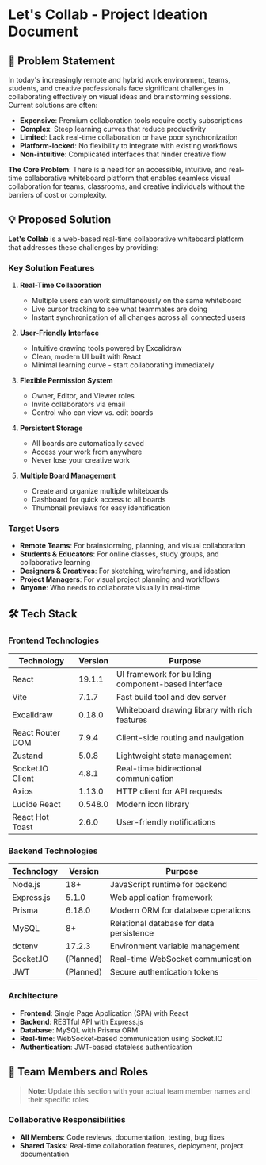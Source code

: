 # Let's Collab - Project Ideation Document

## 📌 Problem Statement

In today's increasingly remote and hybrid work environment, teams, students, and creative professionals face significant challenges in collaborating effectively on visual ideas and brainstorming sessions. Current solutions are often:

- **Expensive**: Premium collaboration tools require costly subscriptions
- **Complex**: Steep learning curves that reduce productivity
- **Limited**: Lack real-time collaboration or have poor synchronization
- **Platform-locked**: No flexibility to integrate with existing workflows
- **Non-intuitive**: Complicated interfaces that hinder creative flow

**The Core Problem**: There is a need for an accessible, intuitive, and real-time collaborative whiteboard platform that enables seamless visual collaboration for teams, classrooms, and creative individuals without the barriers of cost or complexity.

## 💡 Proposed Solution

**Let's Collab** is a web-based real-time collaborative whiteboard platform that addresses these challenges by providing:

### Key Solution Features

1. **Real-Time Collaboration**
   - Multiple users can work simultaneously on the same whiteboard
   - Live cursor tracking to see what teammates are doing
   - Instant synchronization of all changes across all connected users

2. **User-Friendly Interface**
   - Intuitive drawing tools powered by Excalidraw
   - Clean, modern UI built with React
   - Minimal learning curve - start collaborating immediately

3. **Flexible Permission System**
   - Owner, Editor, and Viewer roles
   - Invite collaborators via email
   - Control who can view vs. edit boards

4. **Persistent Storage**
   - All boards are automatically saved
   - Access your work from anywhere
   - Never lose your creative work

5. **Multiple Board Management**
   - Create and organize multiple whiteboards
   - Dashboard for quick access to all boards
   - Thumbnail previews for easy identification

### Target Users

- **Remote Teams**: For brainstorming, planning, and visual collaboration
- **Students & Educators**: For online classes, study groups, and collaborative learning
- **Designers & Creatives**: For sketching, wireframing, and ideation
- **Project Managers**: For visual project planning and workflows
- **Anyone**: Who needs to collaborate visually in real-time

## 🛠️ Tech Stack

### Frontend Technologies
| Technology | Version | Purpose |
|------------|---------|---------|
| React | 19.1.1 | UI framework for building component-based interface |
| Vite | 7.1.7 | Fast build tool and dev server |
| Excalidraw | 0.18.0 | Whiteboard drawing library with rich features |
| React Router DOM | 7.9.4 | Client-side routing and navigation |
| Zustand | 5.0.8 | Lightweight state management |
| Socket.IO Client | 4.8.1 | Real-time bidirectional communication |
| Axios | 1.13.0 | HTTP client for API requests |
| Lucide React | 0.548.0 | Modern icon library |
| React Hot Toast | 2.6.0 | User-friendly notifications |

### Backend Technologies
| Technology | Version | Purpose |
|------------|---------|---------|
| Node.js | 18+ | JavaScript runtime for backend |
| Express.js | 5.1.0 | Web application framework |
| Prisma | 6.18.0 | Modern ORM for database operations |
| MySQL | 8+ | Relational database for data persistence |
| dotenv | 17.2.3 | Environment variable management |
| Socket.IO | (Planned) | Real-time WebSocket communication |
| JWT | (Planned) | Secure authentication tokens |

### Architecture
- **Frontend**: Single Page Application (SPA) with React
- **Backend**: RESTful API with Express.js
- **Database**: MySQL with Prisma ORM
- **Real-time**: WebSocket-based communication using Socket.IO
- **Authentication**: JWT-based stateless authentication

## 👥 Team Members and Roles

> **Note**: Update this section with your actual team member names and their specific roles


### Collaborative Responsibilities
- **All Members**: Code reviews, documentation, testing, bug fixes
- **Shared Tasks**: Real-time collaboration features, deployment, project documentation